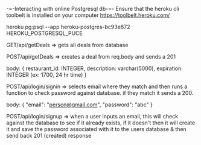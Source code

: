 -=-Interacting with online Postgresql db-=-
Ensure that the heroku cli toolbelt is installed on your computer 
https://toolbelt.heroku.com/

heroku pg:psql --app heroku-postgres-bc93e872 HEROKU_POSTGRESQL_PUCE

GET/api/getDeals => gets all deals from database

POST/api/getDeals => creates a deal from req.body and sends a 201

body: {
	restaurant_id: INTEGER,
  	description: varchar(5000),
  	expiration: INTEGER (ex: 1700, 24 hr time) 
	}

POST/api/login/signin => selects email where they match and then runs a function to check password against database. if they match it sends a 200.

body: {
	"email": "person@gmail.com", 
	"password": "abc"
	}

POST/api/login/signup => when a user inputs an email, this will check against the database to see if it already exists, if it doesn't then it will create it and save the password associated with it to the users database & then send back 201 (created) response